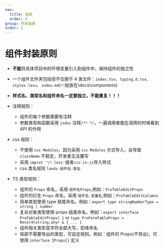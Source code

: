 ```yaml
---
nav:
  title: 指南
  order: 0
group: 开发指南
order: 1
---
```


# 组件封装原则

- **不能**将具体项目中的环境变量引入到组件中，保持组件的独立性
- 一个组件文件夹包括但不仅限于 4 类文件：`index.tsx`、`typing.d.tsx`、`styles.less`、`index.md`(一般放在\docs\components)
- **样式名、类型名和组件命名一定要独立，不能重复！！！**

- 注释规则：
  - 组件的每个参数需要有注释
  - 参数类型和函数采用 `jsdoc` 注释`/** */`，一遍调用者能在调用的时候看到 API 的作用
- css 规则：
  - 不使用 `css Modules`，因为采用 `css Modules` 方式导入，会导致 `className` 不稳定，开发者无法覆写
  - 采用 `improt '\*.less'`或者`css-in-js`导入样式
  - css 类名规则 `lands-组件名-类名`
- TS 类型规则：
  - 组件的 `Props` 命名，采用 `组件名Props`,例如：`ProTableEditProps`
  - 组件的衍生 `Props` 命名，采用 `组件名-变量名`,例如：`ProTableEditColumns`
  - 简单类型使用 type 结尾命名。例如：`export type stringNumberType = string | number`
  - 复杂对象类型使用 props 结尾命名。例如：`export interface ProTableEditProps{ }` or `type ProFormTableProps = Record<string,any> & { ... }`
  - 组件相关类型首字符全部大写，驼峰命名
  - 局部不需要导出的类型，可自定规则。例如：组件的 Props(不导出)，可使用 `interface IProps{}` 定义
